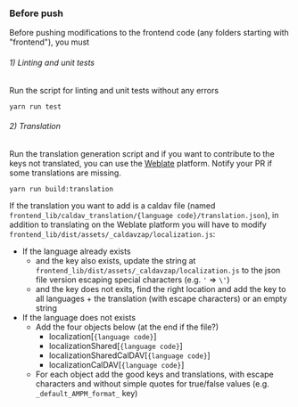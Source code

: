 ### Before push

Before pushing modifications to the frontend code (any folders starting with "frontend"), you must

###### 1) Linting and unit tests
Run the script for linting and unit tests without any errors

    yarn run test

###### 2) Translation
Run the translation generation script and if you want to contribute to the keys not translated, you can use the [Weblate](https://hosted.weblate.org/projects/tracim/) platform. Notify your PR if some translations are missing.

    yarn run build:translation

If the translation you want to add is a caldav file (named `frontend_lib/caldav_translation/{language code}/translation.json`), in addition to translating on the Weblate platform you will have to modify `frontend_lib/dist/assets/_caldavzap/localization.js`:

  - If the language already exists
    - and the key also exists, update the string at `frontend_lib/dist/assets/_caldavzap/localization.js` to the json file version escaping special characters (e.g. `'` => `\'`)
    - and the key does not exits, find the right location and add the key to all languages + the translation (with escape characters) or an empty string
  - If the language does not exists
    - Add the four objects below (at the end if the file?)
      - localization[`{language code}`]
      - localizationShared[`{language code}`]
      - localizationSharedCalDAV[`{language code}`]
      - localizationCalDAV[`{language code}`]
    - For each object add the good keys and translations, with escape characters and without simple quotes for true/false values (e.g. `_default_AMPM_format_` key)
